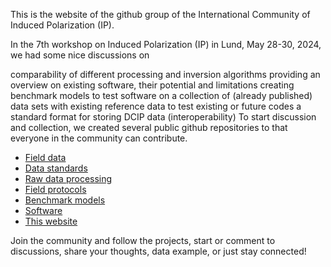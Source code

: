 This is the website of the github group of the International Community of Induced Polarization (IP).

In the 7th workshop on Induced Polarization (IP) in Lund, May 28-30, 2024, we had some nice discussions on

comparability of different processing and inversion algorithms
providing an overview on existing software, their potential and limitations
creating benchmark models to test software on
a collection of (already published) data sets with existing reference data to test existing or future codes
a standard format for storing DCIP data (interoperability)
To start discussion and collection, we created several public github repositories to that everyone in the community can contribute. 
* [Field data](https://github.com/IPcommunity/field-data)
* [Data standards](https://github.com/IPcommunity/data-standard)
* [Raw data processing](https://github.com/IPcommunity/processing)
* [Field protocols](https://github.com/IPcommunity/field-protocols)
* [Benchmark models](https://github.com/IPcommunity/benchmark-models)
* [Software](https://github.com/IPcommunity/software)
* [This website](https://github.com/IPcommunity/IPcommunity.github.io)

Join the community and follow the projects, start or comment to discussions, share your thoughts, data example, or just stay connected!

